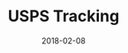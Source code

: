 ---
layout: site
title: "USPS Tracking"
date: 2018-02-08
categories: [communication]
version: 1.4.14
major: 1
minor: 4
patch: 14
slug: usps-tracking
link: https://tools.usps.com/go/TrackConfirmAction_input
submitter: lpolepeddi
permalink: /sites/:slug
---